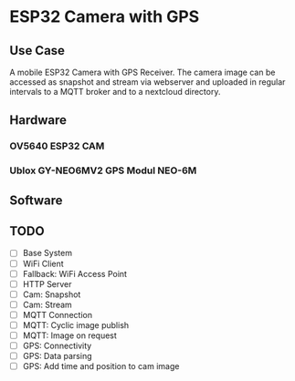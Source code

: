 # ESP32 Camera with GPS

## Use Case

A mobile ESP32 Camera with GPS Receiver. The camera image can be accessed as snapshot and stream via webserver and uploaded in regular intervals to a MQTT broker and to a nextcloud directory.

## Hardware

### OV5640 ESP32 CAM

### Ublox GY-NEO6MV2 GPS Modul NEO-6M

## Software

## TODO

- [ ] Base System
- [ ] WiFi Client
- [ ] Fallback: WiFi Access Point
- [ ] HTTP Server
- [ ] Cam: Snapshot
- [ ] Cam: Stream
- [ ] MQTT Connection
- [ ] MQTT: Cyclic image publish
- [ ] MQTT: Image on request
- [ ] GPS: Connectivity
- [ ] GPS: Data parsing
- [ ] GPS: Add time and position to cam image
